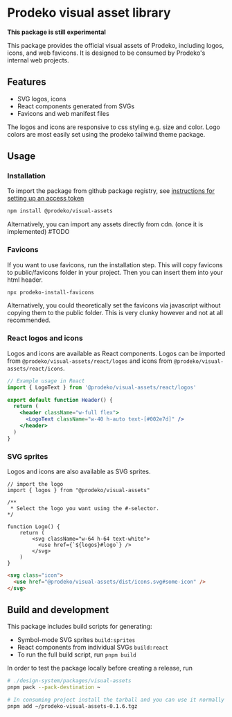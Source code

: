 # Prodeko visual asset library

**This package is still experimental**

This package provides the official visual assets of Prodeko, including logos, icons, and web favicons. It is designed to be consumed by Prodeko's internal web projects.

## Features

- SVG logos, icons
- React components generated from SVGs
- Favicons and web manifest files

The logos and icons are responsive to css styling e.g. size and color. Logo colors are most easily set using the prodeko tailwind theme package.

## Usage

### Installation 

To import the package from github package registry, see [instructions for setting up an access token](https://github.com/Prodeko/design-system?tab=readme-ov-file#usage)

```bash
npm install @prodeko/visual-assets
```

Alternatively, you can import any assets directly from cdn. (once it is implemented) #TODO

### Favicons

If you want to use favicons, run the installation step. 
This will copy favicons to public/favicons folder in your project. Then you can insert them into your html header.

```bash
npx prodeko-install-favicons
```

Alternatively, you could theoretically set the favicons via javascript without copying them to the public folder. This is very clunky however and not at all recommended.

### React logos and icons

Logos and icons are available as React components. Logos can be imported from `@prodeko/visual-assets/react/logos` and icons from `@prodeko/visual-assets/react/icons`.

```jsx
// Example usage in React
import { LogoText } from '@prodeko/visual-assets/react/logos'

export default function Header() {
  return (
    <header className="w-full flex">
      <LogoText className="w-40 h-auto text-[#002e7d]" />
    </header>
  )
}
```

### SVG sprites

Logos and icons are also available as SVG sprites.

```tsx
// import the logo
import { logos } from "@prodeko/visual-assets"

/** 
 * Select the logo you want using the #-selector.
*/

function Logo() {
    return (
        <svg className="w-64 h-64 text-white">
          <use href={`${logos}#logo`} />
        </svg>
    )
}
```

```html
<svg class="icon">
  <use href="@prodeko/visual-assets/dist/icons.svg#some-icon" />
</svg>
```

## Build and development

This package includes build scripts for generating:
- Symbol-mode SVG sprites `build:sprites`
- React components from individual SVGs `build:react`
- To run the full build script, run `pnpm build`

In order to test the package locally before creating a release, run 

```bash
# ./design-system/packages/visual-assets
pnpm pack --pack-destination ~

# In consuming project install the tarball and you can use it normally
pnpm add ~/prodeko-visual-assets-0.1.6.tgz
```

